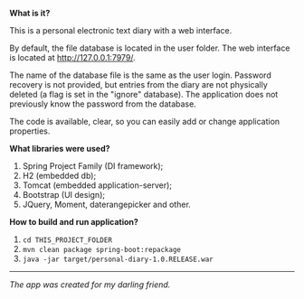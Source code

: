 **What is it?**

This is a personal electronic text diary with a web interface.

By default, the file database is located in the user 
folder. The web interface is located at http://127.0.0.1:7979/.

The name of the database file is the same as the user login. 
Password recovery is not provided, but entries from the diary 
are not physically deleted (a flag is set in the "ignore" database). 
The application does not previously know the password from the database.

The code is available, clear, so you can easily add or change application properties.

**What libraries were used?**

1. Spring Project Family (DI framework);
2. H2 (embedded db);
3. Tomcat (embedded application-server);
4. Bootstrap (UI design);
5. JQuery, Moment, daterangepicker and other.

**How to build and run application?**

1. `cd THIS_PROJECT_FOLDER`
2. `mvn clean package spring-boot:repackage`
3. `java -jar target/personal-diary-1.0.RELEASE.war`
***
*The app was created for my darling friend.*